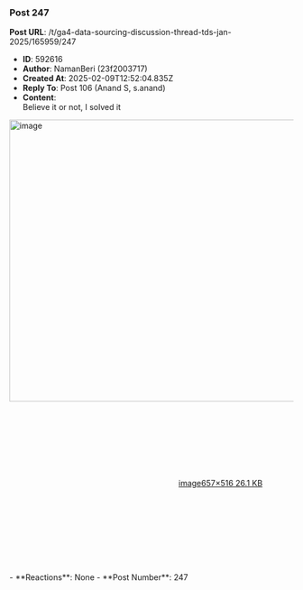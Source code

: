 ### Post 247
**Post URL**: /t/ga4-data-sourcing-discussion-thread-tds-jan-2025/165959/247
- **ID**: 592616
- **Author**: NamanBeri (23f2003717)
- **Created At**: 2025-02-09T12:52:04.835Z
- **Reply To**: Post 106 (Anand S, s.anand)
- **Content**:  
  Believe it or not, I solved it
<div class="lightbox-wrapper"><a class="lightbox" href="https://europe1.discourse-cdn.com/flex013/uploads/iitm/original/3X/4/1/414417f047a85a16fdcf3ef8d9f1e0ac38298e91.png" data-download-href="/uploads/short-url/9jmVmFpAl64ITzi7mPWcu1sFF8B.png?dl=1" title="image" rel="noopener nofollow ugc"><img src="https://europe1.discourse-cdn.com/flex013/uploads/iitm/original/3X/4/1/414417f047a85a16fdcf3ef8d9f1e0ac38298e91.png" alt="image" data-base62-sha1="9jmVmFpAl64ITzi7mPWcu1sFF8B" width="636" height="500" data-dominant-color="282D31"><div class="meta"><svg class="fa d-icon d-icon-far-image svg-icon" aria-hidden="true"><use href="#far-image"></use></svg><span class="filename">image</span><span class="informations">657×516 26.1 KB</span><svg class="fa d-icon d-icon-discourse-expand svg-icon" aria-hidden="true"><use href="#discourse-expand"></use></svg></div></a></div>
- **Reactions**: None
- **Post Number**: 247

